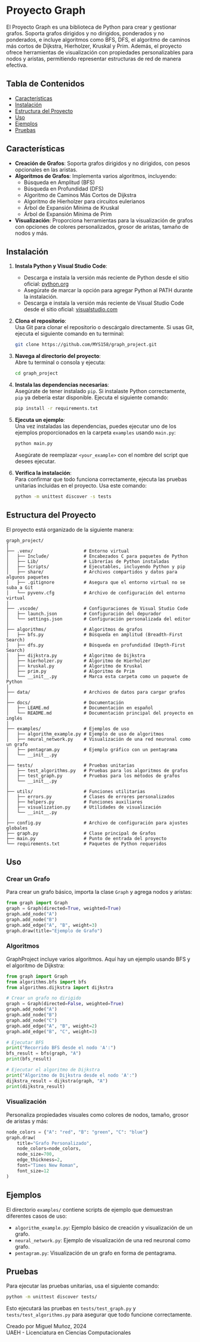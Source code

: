 # Proyecto Graph

El Proyecto Graph es una biblioteca de Python para crear y gestionar grafos. Soporta grafos dirigidos y no dirigidos, ponderados y no ponderados, e incluye algoritmos como BFS, DFS, el algoritmo de caminos más cortos de Dijkstra, Hierholzer, Kruskal y Prim. Además, el proyecto ofrece herramientas de visualización con propiedades personalizables para nodos y aristas, permitiendo representar estructuras de red de manera efectiva.

## Tabla de Contenidos
- [Características](#características)
- [Instalación](#instalación)
- [Estructura del Proyecto](#estructura-del-proyecto)
- [Uso](#uso)
- [Ejemplos](#ejemplos)
- [Pruebas](#pruebas)

## Características

- **Creación de Grafos**: Soporta grafos dirigidos y no dirigidos, con pesos opcionales en las aristas.
- **Algoritmos de Grafos**: Implementa varios algoritmos, incluyendo:
  - Búsqueda en Amplitud (BFS)
  - Búsqueda en Profundidad (DFS)
  - Algoritmo de Caminos Más Cortos de Dijkstra
  - Algoritmo de Hierholzer para circuitos eulerianos
  - Árbol de Expansión Mínima de Kruskal
  - Árbol de Expansión Mínima de Prim
- **Visualización**: Proporciona herramientas para la visualización de grafos con opciones de colores personalizados, grosor de aristas, tamaño de nodos y más.

## Instalación

1. **Instala Python y Visual Studio Code**:
   - Descarga e instala la versión más reciente de Python desde el sitio oficial: [python.org](https://www.python.org/)
   - Asegúrate de marcar la opción para agregar Python al PATH durante la instalación.
   - Descarga e instala la versión más reciente de Visual Studio Code desde el sitio oficial: [visualstudio.com](https://code.visualstudio.com/)

2. **Clona el repositorio**:  
   Usa Git para clonar el repositorio o descárgalo directamente. Si usas Git, ejecuta el siguiente comando en tu terminal:  
   ```bash
   git clone https://github.com/MYS158/graph_project.git
   ```

3. **Navega al directorio del proyecto**:  
   Abre tu terminal o consola y ejecuta:  
   ```bash
   cd graph_project
   ```

4. **Instala las dependencias necesarias**:  
   Asegúrate de tener instalado `pip`. Si instalaste Python correctamente, `pip` ya debería estar disponible. Ejecuta el siguiente comando:  
   ```bash
   pip install -r requirements.txt
   ```

5. **Ejecuta un ejemplo**:  
   Una vez instaladas las dependencias, puedes ejecutar uno de los ejemplos proporcionados en la carpeta `examples` usando `main.py`:  
   ```bash
   python main.py
   ```
   Asegúrate de reemplazar `<your_example>` con el nombre del script que desees ejecutar.

6. **Verifica la instalación**:  
   Para confirmar que todo funciona correctamente, ejecuta las pruebas unitarias incluidas en el proyecto. Usa este comando:  
   ```bash
   python -m unittest discover -s tests
   ```

## Estructura del Proyecto

El proyecto está organizado de la siguiente manera:

```
graph_project/  
│  
├── .venv/                   # Entorno virtual  
│   ├── Include/             # Encabezados C para paquetes de Python  
│   ├── Lib/                 # Librerías de Python instaladas  
│   ├── Scripts/             # Ejecutables, incluyendo Python y pip  
│   ├── share/               # Archivos compartidos y datos para algunos paquetes  
│   ├── .gitignore           # Asegura que el entorno virtual no se suba a Git  
│   └── pyvenv.cfg           # Archivo de configuración del entorno virtual  
│  
├── .vscode/                 # Configuraciones de Visual Studio Code  
│   ├── launch.json          # Configuración del depurador  
│   └── settings.json        # Configuración personalizada del editor  
│  
├── algorithms/              # Algoritmos de grafos  
│   ├── bfs.py               # Búsqueda en amplitud (Breadth-First Search)  
│   ├── dfs.py               # Búsqueda en profundidad (Depth-First Search)  
│   ├── dijkstra.py          # Algoritmo de Dijkstra  
│   ├── hierholzer.py        # Algoritmo de Hierholzer  
│   ├── kruskal.py           # Algoritmo de Kruskal  
│   ├── prim.py              # Algoritmo de Prim  
│   └── __init__.py          # Marca esta carpeta como un paquete de Python  
│  
├── data/                    # Archivos de datos para cargar grafos  
│  
├── docs/                    # Documentación  
│   ├── LEAME.md             # Documentación en español  
│   └── README.md            # Documentación principal del proyecto en inglés  
│  
├── examples/                # Ejemplos de uso  
│   ├── algorithm_example.py # Ejemplo de uso de algoritmos  
│   ├── neural_network.py    # Visualización de una red neuronal como un grafo  
│   ├── pentagram.py         # Ejemplo gráfico con un pentagrama  
│   └── __init__.py  
│  
├── tests/                   # Pruebas unitarias  
│   ├── test_algorithms.py   # Pruebas para los algoritmos de grafos  
│   ├── test_graph.py        # Pruebas para los métodos de grafos  
│   └── __init__.py  
│  
├── utils/                   # Funciones utilitarias  
│   ├── errors.py            # Clases de errores personalizados  
│   ├── helpers.py           # Funciones auxiliares  
│   ├── visualization.py     # Utilidades de visualización  
│   └── __init__.py  
│  
├── config.py                # Archivo de configuración para ajustes globales  
├── graph.py                 # Clase principal de Grafos  
├── main.py                  # Punto de entrada del proyecto  
└── requirements.txt         # Paquetes de Python requeridos  
```

## Uso

### Crear un Grafo

Para crear un grafo básico, importa la clase `Graph` y agrega nodos y aristas:

```python
from graph import Graph
graph = Graph(directed=True, weighted=True)
graph.add_node("A")
graph.add_node("B")
graph.add_edge("A", "B", weight=3)
graph.draw(title="Ejemplo de Grafo")
```

### Algoritmos

GraphProject incluye varios algoritmos. Aquí hay un ejemplo usando BFS y el algoritmo de Dijkstra:

```python
from graph import Graph
from algorithms.bfs import bfs
from algorithms.dijkstra import dijkstra

# Crear un grafo no dirigido
graph = Graph(directed=False, weighted=True)
graph.add_node("A")
graph.add_node("B")
graph.add_node("C")
graph.add_edge("A", "B", weight=2)
graph.add_edge("B", "C", weight=3)

# Ejecutar BFS
print("Recorrido BFS desde el nodo 'A':")
bfs_result = bfs(graph, "A")
print(bfs_result)

# Ejecutar el algoritmo de Dijkstra
print("Algoritmo de Dijkstra desde el nodo 'A':")
dijkstra_result = dijkstra(graph, "A")
print(dijkstra_result)
```

### Visualización

Personaliza propiedades visuales como colores de nodos, tamaño, grosor de aristas y más:

```python
node_colors = {"A": "red", "B": "green", "C": "blue"}
graph.draw(
    title="Grafo Personalizado",
    node_colors=node_colors,
    node_size=700,
    edge_thickness=2,
    font="Times New Roman",
    font_size=12
)
```

## Ejemplos

El directorio `examples/` contiene scripts de ejemplo que demuestran diferentes casos de uso:

- `algorithm_example.py`: Ejemplo básico de creación y visualización de un grafo.
- `neural_network.py`: Ejemplo de visualización de una red neuronal como grafo.
- `pentagram.py`: Visualización de un grafo en forma de pentagrama.

## Pruebas

Para ejecutar las pruebas unitarias, usa el siguiente comando:

```bash
python -m unittest discover tests/
```

Esto ejecutará las pruebas en `tests/test_graph.py` y `tests/test_algorithms.py` para asegurar que todo funcione correctamente.

Creado por Miguel Muñoz, 2024  
UAEH - Licenciatura en Ciencias Computacionales
